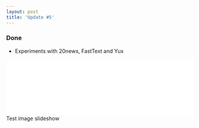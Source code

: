 ```yaml
---
layout: post
title: 'Update #5'
---
```

### Done
  * Experiments with 20news, FastText and Yux 
  
<iframe class="slideshow-iframe" src="{{ site.baseurl }}/slides/my-pics1.html"
style="width:100%" style="height:100%" frameborder="0" scrolling="no"></iframe>
Test image slideshow

